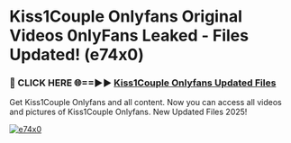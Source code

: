 # Kiss1Couple Onlyfans Original Videos 0nlyFans Leaked - Files Updated! (e74x0)

<h3>🔴 CLICK HERE 🌐==►► <a href="https://tinyurl.com/2m67pmp6" rel="nofollow">Kiss1Couple Onlyfans Updated Files</a></h3>

Get Kiss1Couple Onlyfans and all content. Now you can access all videos and pictures of Kiss1Couple Onlyfans. New Updated Files 2025!

[![e74x0](https://i.imgur.com/H4QAA4z.gif)](https://tinyurl.com/2m67pmp6)
